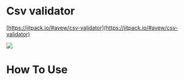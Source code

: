 # Csv validator
[https://jitpack.io/#avew/csv-validator](https://jitpack.io/#avew/csv-validator)

[![](https://jitpack.io/v/avew/csv-validator.svg)](https://jitpack.io/#avew/csv-validator)

# How To Use

